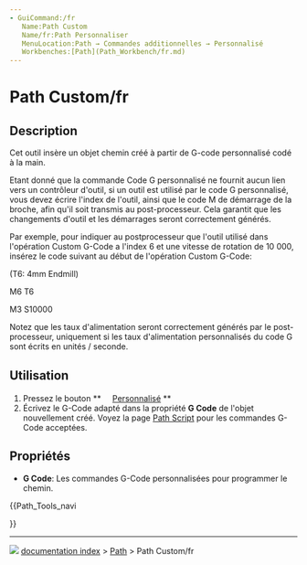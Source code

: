 ```yaml
---
- GuiCommand:/fr
   Name:Path Custom
   Name/fr:Path Personnaliser
   MenuLocation:Path → Commandes additionnelles → Personnalisé
   Workbenches:[Path](Path_Workbench/fr.md)
---
```


# Path Custom/fr

## Description

Cet outil insère un objet chemin créé à partir de G-code personnalisé codé à la main.

Etant donné que la commande Code G personnalisé ne fournit aucun lien vers un contrôleur d'outil, si un outil est utilisé par le code G personnalisé, vous devez écrire l'index de l\'outil, ainsi que le code M de démarrage de la broche, afin qu\'il soit transmis au post-processeur. Cela garantit que les changements d'outil et les démarrages seront correctement générés.

Par exemple, pour indiquer au postprocesseur que l\'outil utilisé dans l\'opération Custom G-Code a l\'index 6 et une vitesse de rotation de 10 000, insérez le code suivant au début de l\'opération Custom G-Code:

(T6: 4mm Endmill)

M6 T6

M3 S10000

Notez que les taux d'alimentation seront correctement générés par le post-processeur, uniquement si les taux d'alimentation personnalisés du code G sont écrits en unités / seconde.

## Utilisation

1.  Pressez le bouton **<img src="images/Path_Custom.svg" width=16px>  [Personnalisé](Path_Custom/fr.md)
**
2.  Écrivez le G-Code adapté dans la propriété **G Code** de l\'objet nouvellement créé. Voyez la page [Path Script](Path_scripting/fr.md) pour les commandes G-Code acceptées.

## Propriétés

-    **G Code**: Les commandes G-Code personnalisées pour programmer le chemin.





{{Path_Tools_navi

}}



---
![](images/Right_arrow.png) [documentation index](../README.md) > [Path](Path_Workbench.md) > Path Custom/fr
